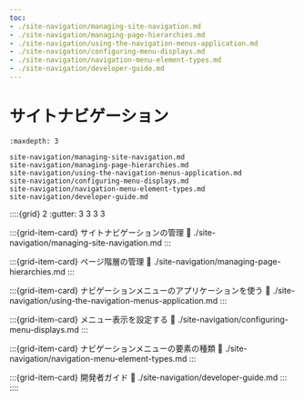 ```yaml
---
toc:
- ./site-navigation/managing-site-navigation.md
- ./site-navigation/managing-page-hierarchies.md
- ./site-navigation/using-the-navigation-menus-application.md
- ./site-navigation/configuring-menu-displays.md
- ./site-navigation/navigation-menu-element-types.md
- ./site-navigation/developer-guide.md
---
```

# サイトナビゲーション

```{toctree}
:maxdepth: 3

site-navigation/managing-site-navigation.md
site-navigation/managing-page-hierarchies.md
site-navigation/using-the-navigation-menus-application.md
site-navigation/configuring-menu-displays.md
site-navigation/navigation-menu-element-types.md
site-navigation/developer-guide.md
```

::::{grid} 2
:gutter: 3 3 3 3

:::{grid-item-card} サイトナビゲーションの管理
:link: ./site-navigation/managing-site-navigation.md
:::

:::{grid-item-card} ページ階層の管理
:link: ./site-navigation/managing-page-hierarchies.md
:::

:::{grid-item-card} ナビゲーションメニューのアプリケーションを使う
:link: ./site-navigation/using-the-navigation-menus-application.md
:::

:::{grid-item-card} メニュー表示を設定する
:link: ./site-navigation/configuring-menu-displays.md
:::

:::{grid-item-card} ナビゲーションメニューの要素の種類
:link: ./site-navigation/navigation-menu-element-types.md
:::

:::{grid-item-card} 開発者ガイド
:link: ./site-navigation/developer-guide.md
:::
::::
